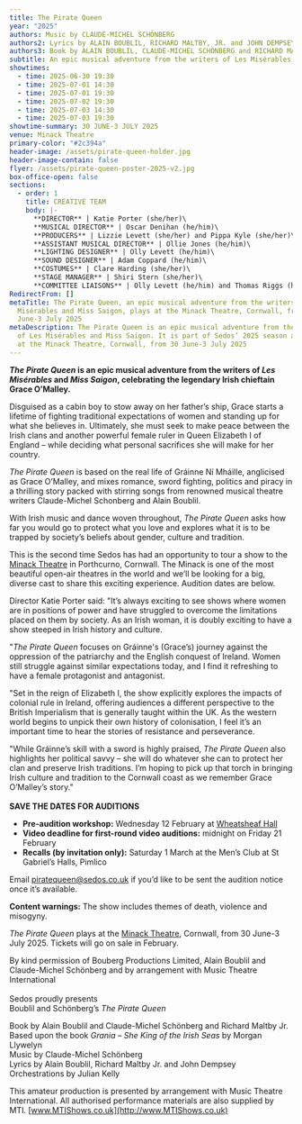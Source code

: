 ```yaml
---
title: The Pirate Queen
year: "2025"
authors: Music by CLAUDE-MICHEL SCHÖNBERG
authors2: Lyrics by ALAIN BOUBLIL, RICHARD MALTBY, JR. and JOHN DEMPSEY
authors3: Book by ALAIN BOUBLIL, CLAUDE-MICHEL SCHÖNBERG and RICHARD MALTBY, JR.
subtitle: An epic musical adventure from the writers of Les Misérables and Miss Saigon
showtimes:
  - time: 2025-06-30 19:30
  - time: 2025-07-01 14:30
  - time: 2025-07-01 19:30
  - time: 2025-07-02 19:30
  - time: 2025-07-03 14:30
  - time: 2025-07-03 19:30
showtime-summary: 30 JUNE-3 JULY 2025
venue: Minack Theatre
primary-color: "#2c394a"
header-image: /assets/pirate-queen-holder.jpg
header-image-contain: false
flyer: /assets/pirate-queen-poster-2025-v2.jpg
box-office-open: false
sections:
  - order: 1
    title: CREATIVE TEAM
    body: |-
      **DIRECTOR** | Katie Porter (she/her)\
      **MUSICAL DIRECTOR** | Oscar Denihan (he/him)\
      **PRODUCERS** | Lizzie Levett (she/her) and Pippa Kyle (she/her)\
      **ASSISTANT MUSICAL DIRECTOR** | Ollie Jones (he/him)\
      **LIGHTING DESIGNER** | Olly Levett (he/him)\
      **SOUND DESIGNER** | Adam Coppard (he/him)\
      **COSTUMES** | Clare Harding (she/her)\
      **STAGE MANAGER** | Shiri Stern (she/her)\
      **COMMITTEE LIAISONS** | Olly Levett (he/him) and Thomas Riggs (he/him)
RedirectFrom: []
metaTitle: The Pirate Queen, an epic musical adventure from the writers of Les
  Misérables and Miss Saigon, plays at the Minack Theatre, Cornwall, from 30
  June-3 July 2025
metaDescription: The Pirate Queen is an epic musical adventure from the writers
  of Les Misérables and Miss Saigon. It is part of Sedos’ 2025 season and plays
  at the Minack Theatre, Cornwall, from 30 June-3 July 2025
---
```

***The Pirate Queen* is an epic musical adventure from the writers of *Les Misérables* and *Miss Saigon*, celebrating the legendary Irish chieftain Grace O’Malley.**

Disguised as a cabin boy to stow away on her father’s ship, Grace starts a lifetime of fighting traditional expectations of women and standing up for what she believes in. Ultimately, she must seek to make peace between the Irish clans and another powerful female ruler in Queen Elizabeth I of England – while deciding what personal sacrifices she will make for her country. 

*The Pirate Queen* is based on the real life of Gráinne Ní Mháille, anglicised as Grace O’Malley, and mixes romance, sword fighting, politics and piracy in a thrilling story packed with stirring songs from renowned musical theatre writers Claude-Michel Schonberg and Alain Boublil.

With Irish music and dance woven throughout, *The Pirate Queen* asks how far you would go to protect what you love and explores what it is to be trapped by society’s beliefs about gender, culture and tradition.

This is the second time Sedos has had an opportunity to tour a show to the [Minack Theatre](https://minack.com/) in Porthcurno, Cornwall. The Minack is one of the most beautiful open-air theatres in the world and we’ll be looking for a big, diverse cast to share this exciting experience. Audition dates are below.

Director Katie Porter said: "It’s always exciting to see shows where women are in positions of power and have struggled to overcome the limitations placed on them by society. As an Irish woman, it is doubly exciting to have a show steeped in Irish history and culture. 

"*The Pirate Queen* focuses on Gráinne's (Grace’s) journey against the oppression of the patriarchy and the English conquest of Ireland. Women still struggle against similar expectations today, and I find it refreshing to have a female protagonist and antagonist.

"Set in the reign of Elizabeth I, the show explicitly explores the impacts of colonial rule in Ireland, offering audiences a different perspective to the British Imperialism that is generally taught within the UK. As the western world begins to unpick their own history of colonisation, I feel it’s an important time to hear the stories of resistance and perseverance.

"While Gráinne’s skill with a sword is highly praised, *The Pirate Queen* also highlights her political savvy – she will do whatever she can to protect her clan and preserve Irish traditions. I’m hoping to pick up that torch in bringing Irish culture and tradition to the Cornwall coast as we remember Grace O’Malley’s story."\
\
**SAVE THE DATES FOR AUDITIONS**

* **Pre-audition workshop:** Wednesday 12 February at [Wheatsheaf Hall](https://www.sedos.co.uk/venues/wheatsheaf-hall)
* ⁠**Video deadline for first-round video auditions:** midnight on Friday 21 February
* ⁠**Recalls (by invitation only):** Saturday 1 March at the Men’s Club at St Gabriel’s Halls, Pimlico

Email [piratequeen@sedos.co.uk](mailto:piratequeen@sedos.co.uk) if you’d like to be sent the audition notice once it’s available. 

**Content warnings:** The show includes themes of death, violence and misogyny. 

*The Pirate Queen* plays at the [Minack Theatre](https://www.minack.com/), Cornwall, from 30 June-3 July 2025. Tickets will go on sale in February.

By kind permission of Bouberg Productions Limited, Alain Boublil and Claude-Michel Schönberg and by arrangement with Music Theatre International\
\
Sedos proudly presents\
Boublil and Schönberg’s *The Pirate Queen*

Book by Alain Boublil and Claude-Michel Schönberg and Richard Maltby Jr.\
Based upon the book *Grania – She King of the Irish Seas* by Morgan Llywelyn\
Music by Claude-Michel Schönberg\
Lyrics by Alain Boublil, Richard Maltby Jr. and John Dempsey\
Orchestrations by Julian Kelly 

This amateur production is presented by arrangement with Music Theatre International. All authorised performance materials are also supplied by MTI. [www.MTIShows.co.uk](http://www.MTIShows.co.uk)